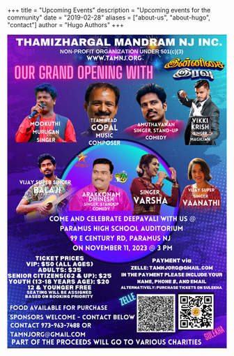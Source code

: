 +++
title = "Upcoming Events"
description = "Upcoming events for the community"
date = "2019-02-28"
aliases = ["about-us", "about-hugo", "contact"]
author = "Hugo Authors"
+++


![Event USA](../images/hero-image.png "Title")  